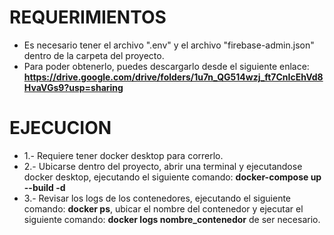 # REQUERIMIENTOS 

* Es necesario tener el archivo ".env" y el archivo "firebase-admin.json" dentro de la carpeta del proyecto.
* Para poder obtenerlo, puedes descargarlo desde el siguiente enlace: **https://drive.google.com/drive/folders/1u7n_QG514wzj_ft7CnIcEhVd8HvaVGs9?usp=sharing**

# EJECUCION

* 1.- Requiere tener docker desktop para correrlo.
* 2.- Ubicarse dentro del proyecto, abrir una terminal y ejecutandose docker desktop, ejecutando el siguiente comando: **docker-compose up --build -d**
* 3.- Revisar los logs de los contenedores, ejecutando el siguiente comando: **docker ps**, ubicar el nombre del contenedor y ejecutar el siguiente comando: **docker logs nombre_contenedor** de ser necesario.
